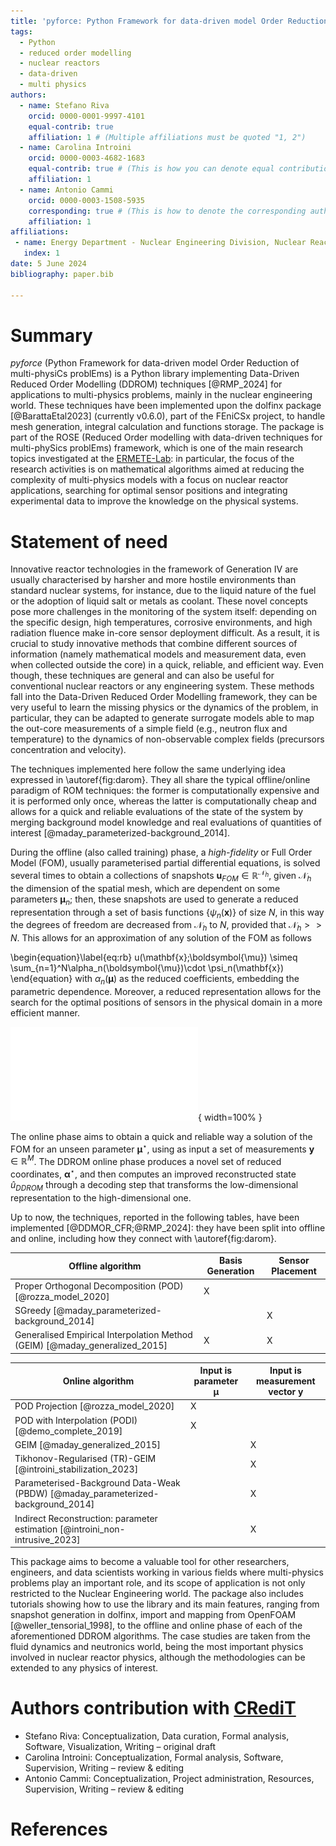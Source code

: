 ```yaml
---
title: 'pyforce: Python Framework for data-driven model Order Reduction of multi-physiCs problEms'
tags:
  - Python
  - reduced order modelling
  - nuclear reactors
  - data-driven
  - multi physics
authors:
  - name: Stefano Riva
    orcid: 0000-0001-9997-4101
    equal-contrib: true
    affiliation: 1 # (Multiple affiliations must be quoted "1, 2")
  - name: Carolina Introini
    orcid: 0000-0003-4682-1683
    equal-contrib: true # (This is how you can denote equal contributions between multiple authors)
    affiliation: 1
  - name: Antonio Cammi
    orcid: 0000-0003-1508-5935
    corresponding: true # (This is how to denote the corresponding author)
    affiliation: 1
affiliations:
 - name: Energy Department - Nuclear Engineering Division, Nuclear Reactors Group - ERMETE Lab, Politecnico di Milano, Milan, Italy
   index: 1
date: 5 June 2024
bibliography: paper.bib

---
```


# Summary
*pyforce* (Python Framework for data-driven model Order Reduction of multi-physiCs problEms) is a Python library implementing Data-Driven Reduced Order Modelling (DDROM) techniques [@RMP_2024] for applications to multi-physics problems, mainly in the nuclear engineering world. These techniques have been implemented upon the dolfinx package [@BarattaEtal2023] (currently v0.6.0), part of the FEniCSx project, to handle mesh generation, integral calculation and functions storage. The package is part of the ROSE (Reduced Order modelling with data-driven techniques for multi-phySics problEms) framework, which is one of the main research topics investigated at the [ERMETE-Lab](https://github.com/ERMETE-Lab#reduced-order-modelling-with-data-driven-techniques-for-multi-physics-problems-rose-): in particular, the focus of the research activities is on mathematical algorithms aimed at reducing the complexity of multi-physics models with a focus on nuclear reactor applications, searching for optimal sensor positions and integrating experimental data to improve the knowledge on the physical systems.

# Statement of need
Innovative reactor technologies in the framework of Generation IV are usually characterised by harsher and more hostile environments than standard nuclear systems, for instance, due to the liquid nature of the fuel or the adoption of liquid salt or metals as coolant. These novel concepts pose more challenges in the monitoring of the system itself: depending on the specific design, high temperatures, corrosive environments, and high radiation fluence make in-core sensor deployment difficult. As a result, it is crucial to study innovative methods that combine different sources of information (namely mathematical models and measurement data, even when collected outside the core) in a quick, reliable, and efficient way. Even though, these techniques are general and can also be useful for conventional nuclear reactors or any engineering system. These methods fall into the Data-Driven Reduced Order Modelling framework, they can be very useful to learn the missing physics or the dynamics of the problem, in particular, they can be adapted to generate surrogate models able to map the out-core measurements of a simple field (e.g., neutron flux and temperature) to the dynamics of non-observable complex fields (precursors concentration and velocity).

The techniques implemented here follow the same underlying idea expressed in \autoref{fig:darom}. They all share the typical offline/online paradigm of ROM techniques: the former is computationally expensive and it is performed only once, whereas the latter is computationally cheap and allows for a quick and reliable evaluations of the state of the system by merging background model knowledge and real evaluations of quantities of interest [@maday_parameterized-background_2014].

During the offline (also called training) phase, a *high-fidelity* or Full Order Model (FOM), usually parameterised partial differential equations, is solved several times to obtain a collections of snapshots $\mathbf{u}_{FOM}\in\mathbb{R}^{\mathcal{N}_h}$, given $\mathcal{N}_h$ the dimension of the spatial mesh, which are dependent on some parameters $\boldsymbol{\mu}_n$; then, these snapshots are used to generate a reduced representation through a set of basis functions $\{\psi_n(\mathbf{x})\}$ of size $N$, in this way the degrees of freedom are decreased from $\mathcal{N}_h$ to $N$, provided that $\mathcal{N}_h>>N$. This allows for an approximation of any solution of the FOM as follows

\begin{equation}\label{eq:rb}
u(\mathbf{x};\boldsymbol{\mu}) \simeq \sum_{n=1}^N\alpha_n(\boldsymbol{\mu})\cdot \psi_n(\mathbf{x})
\end{equation}
with $\alpha_n(\boldsymbol{\mu})$ as the reduced coefficients, embedding the parametric dependence. Moreover, a reduced representation allows for the search for the optimal positions of sensors in the physical domain in a more efficient manner.

![General scheme of DDROM methods [@RMP_2024].\label{fig:darom}](../images/tie_frighter.pdf){ width=100% }

The online phase aims to obtain a quick and reliable way a solution of the FOM for an unseen parameter $\boldsymbol{\mu}^\star$, using as input a set of measurements $\mathbf{y}\in\mathbb{R}^M$. The DDROM online phase produces a novel set of reduced coordinates, $\boldsymbol{\alpha}^\star$, and then computes an improved reconstructed state $\hat{u}_{DDROM}$ through a decoding step that transforms the low-dimensional representation to the high-dimensional one.

Up to now, the techniques, reported in the following tables, have been implemented [@DDMOR_CFR;@RMP_2024]: they have been split into offline and online, including how they connect with \autoref{fig:darom}.

<!---
1. Proper Orthogonal Decomposition (POD) [@rozza_model_2020] with Projection and Interpolation [@demo_complete_2019] for the online phase
2. Generalised Empirical Interpolation Method (GEIM) [@maday_generalized_2015], either with or without Tikhonov regulation [@introini_stabilization_2023]
3. Parameterised-Background Data-Weak (PBDW) [@maday_parameterized-background_2014]
4. an Indirect Reconstruction [@introini_non-intrusive_2023] algorithm to reconstruct non-observable fields
-->

| Offline algorithm                                                           | Basis Generation | Sensor Placement |
| --------------------------------------------------------------------------- | ---------------- | ---------------- |
| Proper Orthogonal Decomposition (POD) [@rozza_model_2020]                   | X                |                  |
| SGreedy [@maday_parameterized-background_2014]                              |                  | X                |
| Generalised Empirical Interpolation Method (GEIM) [@maday_generalized_2015] | X                | X                |


| Online algorithm                                                                 | Input is parameter $\boldsymbol{\mu}$ | Input is measurement vector $\mathbf{y}$ |
| -------------------------------------------------------------------------------- | ------------------------------------- | ---------------------------------------- |
| POD Projection [@rozza_model_2020]                                               | X                                     |                                          |
| POD with Interpolation (PODI) [@demo_complete_2019]                              | X                                     |                                          |
| GEIM [@maday_generalized_2015]                                                   |                                       | X                                        |
| Tikhonov-Regularised (TR)-GEIM [@introini_stabilization_2023]                    |                                       | X                                        |
| Parameterised-Background Data-Weak (PBDW) [@maday_parameterized-background_2014] |                                       | X                                        |
| Indirect Reconstruction: parameter estimation [@introini_non-intrusive_2023]     |                                       | X                                        |


This package aims to become a valuable tool for other researchers, engineers, and data scientists working in various fields where multi-physics problems play an important role, and its scope of application is not only restricted to the Nuclear Engineering world. The package also includes tutorials showing how to use the library and its main features, ranging from snapshot generation in dolfinx, import and mapping from OpenFOAM [@weller_tensorial_1998], to the offline and online phase of each of the aforementioned DDROM algorithms. The case studies are taken from the fluid dynamics and neutronics world, being the most important physics involved in nuclear reactor physics, although the methodologies can be extended to any physics of interest.

# Authors contribution with [CRediT](https://credit.niso.org/)

- Stefano Riva: Conceptualization, Data curation, Formal analysis, Software, Visualization, Writing – original draft
- Carolina Introini: Conceptualization, Formal analysis, Software, Supervision, Writing – review & editing
- Antonio Cammi: Conceptualization, Project administration, Resources, Supervision, Writing – review & editing


# References
